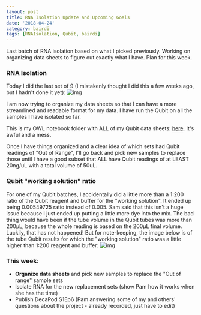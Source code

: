 ```yaml
---
layout: post
title: RNA Isolation Update and Upcoming Goals
date: '2018-04-24'
category: bairdi
tags: [RNAIsolation, Qubit, bairdi]
---
```

Last batch of RNA isolation based on what I picked previously. Working on organizing data sheets to figure out exactly what I have. Plan for this week. 

### RNA Isolation

Today I did the last set of 9 (I mistakenly thought I did this a few weeks ago, but I hadn't done it yet):
![img](http://owl.fish.washington.edu/scaphapoda/grace/Crab-project/Qubit/Qubit-results-20180424.png)

I am now trying to organize my data sheets so that I can have a more streamlined and readable format for my data. I have run the Qubit on all the samples I have isolated so far.

This is my OWL notebook folder with ALL of my Qubit data sheets: [here](http://owl.fish.washington.edu/scaphapoda/grace/Crab-project/Qubit/). It's awful and a mess. 

Once I have things organized and a clear idea of which sets had Qubit readings of "Out of Range", I'll go back and pick new samples to replace those until I have a good subset that ALL have Qubit readings of at LEAST 20ng/uL with a total volume of 50uL.

### Qubit "working solution" ratio
For one of my Qubit batches, I accidentally did a little more than a 1:200 ratio of the Qubit reagent and buffer for the "working solution". It ended up being 0.00549725 ratio instead of 0.005. Sam said that this isn't a huge issue because I just ended up putting a little more dye into the mix. The bad thing would have been if the tube volume in the Qubit tubes was more than 200µL, because the whole reading is based on the 200µL final volume. Luckily, that has not happened! But for note-keeping, the image below is of the tube Qubit results for which the "working solution" ratio was a little higher than 1:200 reagent and buffer:
![img](http://owl.fish.washington.edu/scaphapoda/grace/Crab-project/Qubit/wrong-ratio-qubit.png)

### This week:

- **Organize data sheets** and pick new samples to replace the "Out of range" sample sets
- Isolate RNA for the new replacement sets (show Pam how it works when she has the time)
- Publish DecaPod S1Ep6 (Pam answering some of my and others' questions about the project - already recorded, just have to edit)
